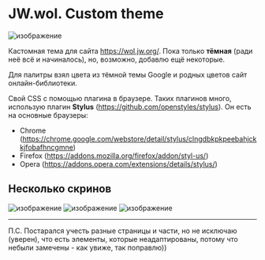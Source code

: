 # JW.wol. Custom theme
![изображение](https://user-images.githubusercontent.com/33624926/147481739-0b466a50-b66b-4862-9a9c-a2cf65378311.png)

Кастомная тема для сайта https://wol.jw.org/. Пока только **тёмная** (ради неё всё и начиналось), но, возможно, добавлю ещё некоторые.

Для палитры взял цвета из тёмной темы Google и родных цветов сайт онлайн-библиотеки.

Свой CSS с помощью плагина в браузере. Таких плагинов много, использую плагин **Stylus** (https://github.com/openstyles/stylus). Он есть на основные браузеры:
- Chrome (https://chrome.google.com/webstore/detail/stylus/clngdbkpkpeebahjckkjfobafhncgmne)
- Firefox (https://addons.mozilla.org/firefox/addon/styl-us/)
- Opera (https://addons.opera.com/extensions/details/stylus/)

## Несколько скринов
![изображение](https://user-images.githubusercontent.com/33624926/147483157-1eb1ea56-b2ef-4494-ae62-f674a0aa104b.png)
![изображение](https://user-images.githubusercontent.com/33624926/147483348-a1b2949a-e622-49f5-a597-dac62a8f563b.png)
![изображение](https://user-images.githubusercontent.com/33624926/147483188-47c99ebf-aed2-47c3-aff4-f0a2aeb58ba1.png)

-------
П.С. Постарался учесть разные страницы и части, но не исключаю (уверен), что есть элементы, которые неадаптированы, потому что небыли замечены - как увиже, так поправлю))
